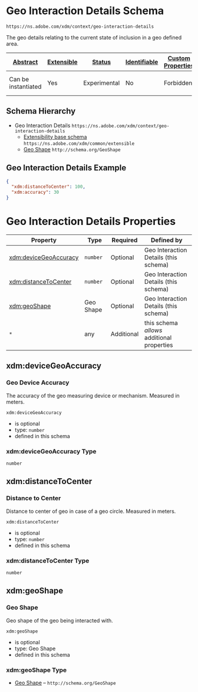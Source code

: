 
# Geo Interaction Details Schema

```
https://ns.adobe.com/xdm/context/geo-interaction-details
```

The geo details relating to the current state of inclusion in a geo defined area.

| [Abstract](../../abstract.md) | [Extensible](../../extensions.md) | [Status](../../status.md) | [Identifiable](../../id.md) | [Custom Properties](../../extensions.md) | [Additional Properties](../../extensions.md) | Defined In |
|-------------------------------|-----------------------------------|---------------------------|-----------------------------|------------------------------------------|----------------------------------------------|------------|
| Can be instantiated | Yes | Experimental | No | Forbidden | Permitted | [context/geo-interaction-details.schema.json](context/geo-interaction-details.schema.json) |
## Schema Hierarchy

* Geo Interaction Details `https://ns.adobe.com/xdm/context/geo-interaction-details`
  * [Extensibility base schema](../common/extensible.schema.md) `https://ns.adobe.com/xdm/common/extensible`
  * [Geo Shape](../external/schema/geoshape.schema.md) `http://schema.org/GeoShape`


## Geo Interaction Details Example
```json
{
  "xdm:distanceToCenter": 100,
  "xdm:accuracy": 30
}
```

# Geo Interaction Details Properties

| Property | Type | Required | Defined by |
|----------|------|----------|------------|
| [xdm:deviceGeoAccuracy](#xdmdevicegeoaccuracy) | `number` | Optional | Geo Interaction Details (this schema) |
| [xdm:distanceToCenter](#xdmdistancetocenter) | `number` | Optional | Geo Interaction Details (this schema) |
| [xdm:geoShape](#xdmgeoshape) | Geo Shape | Optional | Geo Interaction Details (this schema) |
| `*` | any | Additional | this schema *allows* additional properties |

## xdm:deviceGeoAccuracy
### Geo Device Accuracy

The accuracy of the geo measuring device or mechanism. Measured in meters.

`xdm:deviceGeoAccuracy`
* is optional
* type: `number`
* defined in this schema

### xdm:deviceGeoAccuracy Type


`number`






## xdm:distanceToCenter
### Distance to Center

Distance to center of geo in case of a geo circle. Measured in meters.

`xdm:distanceToCenter`
* is optional
* type: `number`
* defined in this schema

### xdm:distanceToCenter Type


`number`






## xdm:geoShape
### Geo Shape

Geo shape of the geo being interacted with.

`xdm:geoShape`
* is optional
* type: Geo Shape
* defined in this schema

### xdm:geoShape Type


* [Geo Shape](../external/schema/geoshape.schema.md) – `http://schema.org/GeoShape`




